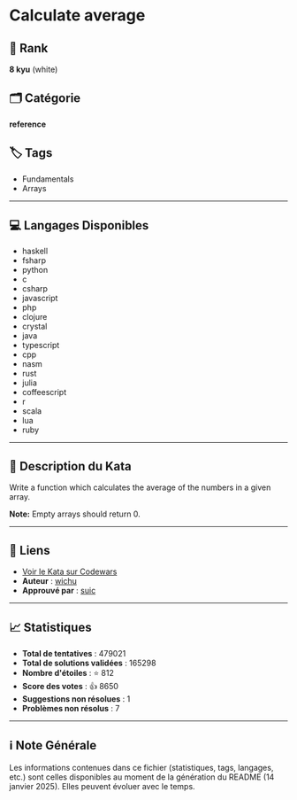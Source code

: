 # Calculate average

## 🏅 Rank
**8 kyu** (white)

## 🗂️ Catégorie
**reference**

## 🏷️ Tags
- Fundamentals
- Arrays

---

## 💻 Langages Disponibles
- haskell
- fsharp
- python
- c
- csharp
- javascript
- php
- clojure
- crystal
- java
- typescript
- cpp
- nasm
- rust
- julia
- coffeescript
- r
- scala
- lua
- ruby

---

## 📜 Description du Kata

Write a function which calculates the average of the numbers in a given array.

**Note:** Empty arrays should return 0.


---

## 🔗 Liens
- [Voir le Kata sur Codewars](https://www.codewars.com/kata/57a2013acf1fa5bfc4000921)
- **Auteur** : [wichu](https://www.codewars.com/users/wichu)
- **Approuvé par** : [suic](https://www.codewars.com/users/suic)

---

## 📈 Statistiques
- **Total de tentatives** : 479021
- **Total de solutions validées** : 165298
- **Nombre d'étoiles** : ⭐ 812
- **Score des votes** : 👍 8650
- **Suggestions non résolues** : 1
- **Problèmes non résolus** : 7

---

## ℹ️ Note Générale
Les informations contenues dans ce fichier (statistiques, tags, langages, etc.) sont celles disponibles au moment de la génération du README (14 janvier 2025). Elles peuvent évoluer avec le temps.
